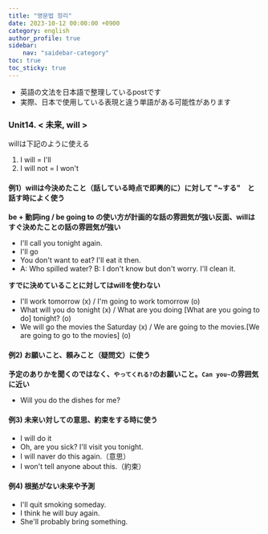 ```yaml
---
title: "영문법 정리"
date: 2023-10-12 00:00:00 +0900
category: english
author_profile: true
sidebar:
    nav: "saidebar-category"
toc: true
toc_sticky: true
---
```


- 英語の文法を日本語で整理しているpostです
- 実際、日本で使用している表現と違う単語がある可能性があります

### Unit14. < 未来, will >

willは下記のように使える

1. I will = I'll
2. I will not = I won't

#### 例1）willは今決めたこと（話している時点で即興的に）に対して "~する"　と話す時によく使う

**be + 動詞ing / be going to の使い方が計画的な話の雰囲気が強い反面、willはすぐ決めたことの話の雰囲気が強い**
  - I'll call you tonight again.
  - I'll go
  - You don't want to eat? I'll eat it then.
  - A: Who spilled water?
    B: I don't know but don't worry. I'll clean it.

**すでに決めていることに対してはwillを使わない**
  - I'll work tomorrow (x) / I'm going to work tomorrow (o)
  - What will you do tonight (x) / What are you doing [What are you going to do] tonight? (o)
  - We will go the movies the Saturday (x) / We are going to the movies.[We are going to go to the movies] (o)

#### 例2) お願いこと、頼みこと（疑問文）に使う

**予定のありかを聞くのではなく、`やってくれる?`のお願いこと。`Can you~`の雰囲気に近い**
- Will you do the dishes for me?

#### 例3) 未来い対しての意思、約束をする時に使う

- I will do it
- Oh, are you sick? I'll visit you tonight.
- I will naver do this again.（意思）
- I won't tell anyone about this.（約束）

#### 例4) 根拠がない未来や予測

- I'll quit smoking someday.
- I think he will buy again.
- She'll probably bring something.

